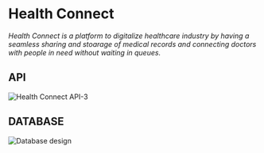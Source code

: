 # Health Connect

*Health Connect is a platform to digitalize healthcare industry by having a seamless sharing and stoarage of medical records and connecting doctors with people in need without waiting in queues.*

## API
![Health Connect API-3](https://github.com/usyntest/health-connect/assets/68940203/669ba551-aa00-4d5d-9e28-332830c67e54)

## DATABASE
![Database design](https://github.com/usyntest/health-connect/assets/68940203/a4b04c2c-8d3d-4505-83ac-3aa6975a119d)

